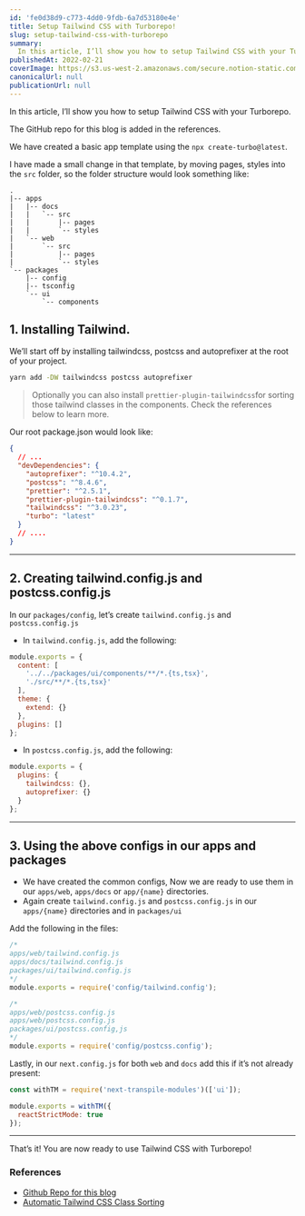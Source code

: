 ```yaml
---
id: 'fe0d38d9-c773-4dd0-9fdb-6a7d53180e4e'
title: Setup Tailwind CSS with Turborepo!
slug: setup-tailwind-css-with-turborepo
summary:
  In this article, I’ll show you how to setup Tailwind CSS with your Turborepo.
publishedAt: 2022-02-21
coverImage: https://s3.us-west-2.amazonaws.com/secure.notion-static.com/20597e0f-9bb7-425c-a3b3-22aa32ba5bbc/response.png?X-Amz-Algorithm=AWS4-HMAC-SHA256&X-Amz-Content-Sha256=UNSIGNED-PAYLOAD&X-Amz-Credential=AKIAT73L2G45EIPT3X45%2F20220728%2Fus-west-2%2Fs3%2Faws4_request&X-Amz-Date=20220728T012723Z&X-Amz-Expires=3600&X-Amz-Signature=225fb998b6959a587830eb7ee165a530bcbcb1fc08cf81b793830127d9d65719&X-Amz-SignedHeaders=host&x-id=GetObject
canonicalUrl: null
publicationUrl: null
---
```


In this article, I’ll show you how to setup Tailwind CSS with your Turborepo.

The GitHub repo for this blog is added in the references.

We have created a basic app template using the `npx create-turbo@latest`.

I have made a small change in that template, by moving pages, styles into the
`src` folder, so the folder structure would look something like:

```plain text
.
|-- apps
|   |-- docs
|   |   `-- src
|   |       |-- pages
|   |       `-- styles
|   `-- web
|       `-- src
|           |-- pages
|           `-- styles
`-- packages
    |-- config
    |-- tsconfig
    `-- ui
        `-- components
```

## 1. Installing Tailwind.

We’ll start off by installing tailwindcss, postcss and autoprefixer at the root
of your project.

```bash
yarn add -DW tailwindcss postcss autoprefixer
```

> Optionally you can also install `prettier-plugin-tailwindcss`for sorting those
> tailwind classes in the components. Check the references below to learn more.

Our root package.json would look like:

```json
{
  // ...
  "devDependencies": {
    "autoprefixer": "^10.4.2",
    "postcss": "^8.4.6",
    "prettier": "^2.5.1",
    "prettier-plugin-tailwindcss": "^0.1.7",
    "tailwindcss": "^3.0.23",
    "turbo": "latest"
  }
  // ....
}
```

---

## 2. Creating tailwind.config.js and postcss.config.js

In our `packages/config`, let’s create `tailwind.config.js` and
`postcss.config.js`

- In `tailwind.config.js`, add the following:

```javascript
module.exports = {
  content: [
    '../../packages/ui/components/**/*.{ts,tsx}',
    './src/**/*.{ts,tsx}'
  ],
  theme: {
    extend: {}
  },
  plugins: []
};
```

- In `postcss.config.js`, add the following:

```javascript
module.exports = {
  plugins: {
    tailwindcss: {},
    autoprefixer: {}
  }
};
```

---

## 3. Using the above configs in our apps and packages

- We have created the common configs, Now we are ready to use them in our
  `apps/web`, `apps/docs` or `app/{name}` directories.
- Again create `tailwind.config.js` and `postcss.config.js` in our `apps/{name}`
  directories and in `packages/ui`

Add the following in the files:

```javascript
/*
apps/web/tailwind.config.js
apps/docs/tailwind.config.js
packages/ui/tailwind.config.js
*/
module.exports = require('config/tailwind.config');
```

```javascript
/*
apps/web/postcss.config.js
apps/web/postcss.config.js
packages/ui/postcss.config,js
*/
module.exports = require('config/postcss.config');
```

Lastly, in our `next.config.js` for both `web` and `docs` add this if it’s not
already present:

```javascript
const withTM = require('next-transpile-modules')(['ui']);

module.exports = withTM({
  reactStrictMode: true
});
```

---

That’s it! You are now ready to use Tailwind CSS with Turborepo!

### References

- [Github Repo for this blog](https://github.com/ShubhamVerma1811/turbo-tailwind)
- [Automatic Tailwind CSS Class Sorting](https://tailwindcss.com/blog/automatic-class-sorting-with-prettier)

